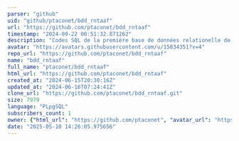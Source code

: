 ```yaml
---
parser: "github"
uid: "github/ptaconet/bdd_rntaaf"
url: "https://github.com/ptaconet/bdd_rntaaf"
timestamp: "2024-09-22 00:51:32.871262"
description: "Codes SQL de la première base de données relationelle de la Réserve Naturelle Nationale des Terres australes françaises"
avatar: "https://avatars.githubusercontent.com/u/15834351?v=4"
repo_url: "https://github.com/ptaconet/bdd_rntaaf"
name: "bdd_rntaaf"
full_name: "ptaconet/bdd_rntaaf"
html_url: "https://github.com/ptaconet/bdd_rntaaf"
created_at: "2024-06-15T20:30:16Z"
updated_at: "2024-06-16T07:24:41Z"
clone_url: "https://github.com/ptaconet/bdd_rntaaf.git"
size: 7979
language: "PLpgSQL"
subscribers_count: 1
owner: {"html_url": "https://github.com/ptaconet", "avatar_url": "https://avatars.githubusercontent.com/u/15834351?v=4", "login": "ptaconet", "type": "User"}
date: "2025-05-10 14:26:05.975656"
---
```

